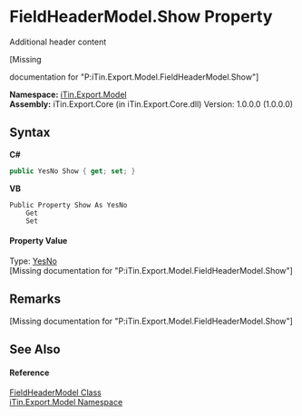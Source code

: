 # FieldHeaderModel.Show Property 
Additional header content 

\[Missing <summary> documentation for "P:iTin.Export.Model.FieldHeaderModel.Show"\]

**Namespace:**&nbsp;<a href="ef57ffcc-e95e-b212-5a46-9aa6f5a3511f">iTin.Export.Model</a><br />**Assembly:**&nbsp;iTin.Export.Core (in iTin.Export.Core.dll) Version: 1.0.0.0 (1.0.0.0)

## Syntax

**C#**<br />
``` C#
public YesNo Show { get; set; }
```

**VB**<br />
``` VB
Public Property Show As YesNo
	Get
	Set
```


#### Property Value
Type: <a href="a886c085-761c-2fe7-9c0a-a64617595f6a">YesNo</a><br />\[Missing <value> documentation for "P:iTin.Export.Model.FieldHeaderModel.Show"\]

## Remarks
\[Missing <remarks> documentation for "P:iTin.Export.Model.FieldHeaderModel.Show"\]

## See Also


#### Reference
<a href="53f9d64f-007c-8b88-08c4-f96c45458ff3">FieldHeaderModel Class</a><br /><a href="ef57ffcc-e95e-b212-5a46-9aa6f5a3511f">iTin.Export.Model Namespace</a><br />